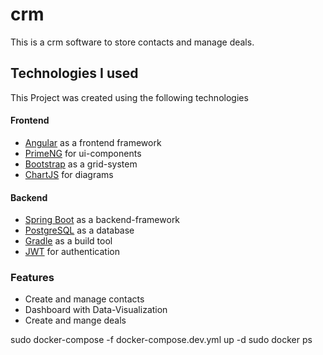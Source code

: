 # crm
 This is a crm software to store contacts and manage deals.
 
 ## Technologies I used
 This Project was created using the following technologies
 
 #### Frontend
- [Angular](https://angular.io/) as a frontend framework
- [PrimeNG](https://primeng.org/) for ui-components
- [Bootstrap](https://getbootstrap.com/) as a grid-system
- [ChartJS](https://www.chartjs.org/) for diagrams

#### Backend
- [Spring Boot](https://spring.io/) as a backend-framework 
- [PostgreSQL](https://www.postgresql.org/) as a database
- [Gradle](https://gradle.org/) as a build tool
- [JWT](https://jwt.io/) for authentication

 
 ### Features
- Create and manage contacts
- Dashboard with Data-Visualization
- Create and mange deals

sudo docker-compose -f docker-compose.dev.yml up -d
sudo docker ps







 

